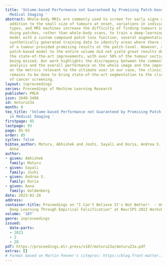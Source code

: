 ```yaml
---
title: 'Volume-based Performance not Guaranteed by Promising Patch-based Results in
  Medical Imaging '
abstract: Whole-body MRIs are commonly used to screen for early signs of cancer. In
  addition to the small size of tumours at onset, variations in individuals, tumour
  types, and MRI machines increase the difficulty of finding tumours in these scans.
  Using patches, rather than whole-body scans, to train a deep-learning-based segmentation
  model with a custom compound patch loss function, several augmentations, and additional
  synthetically generated training data to identify areas where there is a high probability
  of a tumour provided promising results at the patch-level. However, applying the
  patch-based model to the entire volume did not yield great results despite all of
  the state-of-the-art improvements, with over 50% of the tumour sections in the dataset
  being missed. Our work highlights the discrepancy between the commonly used patch-based
  analysis and the overall performance on the whole image and the importance of focusing
  on the metrics relevant to the ultimate user in our case, the clinician. Much work
  remains to be done to bring state-of-the-art segmentation to the clinical practice
  of cancer screening.
layout: inproceedings
series: Proceedings of Machine Learning Research
publisher: PMLR
issn: 2640-3498
id: moturu23a
month: 0
tex_title: 'Volume-based Performance not Guaranteed by Promising Patch-based Results
  in Medical Imaging '
firstpage: 85
lastpage: 93
page: 85-93
order: 85
cycles: false
bibtex_author: Moturu, Abhishek and Joshi, Sayali and Doria, Andrea S. and Goldenberg,
  Anna
author:
- given: Abhishek
  family: Moturu
- given: Sayali
  family: Joshi
- given: Andrea S.
  family: Doria
- given: Anna
  family: Goldenberg
date: 2023-02-28
address:
container-title: Proceedings on "I Can't Believe It's Not Better!  - Understanding
  Deep Learning Through Empirical Falsification" at NeurIPS 2022 Workshops
volume: '187'
genre: inproceedings
issued:
  date-parts:
  - 2023
  - 2
  - 28
pdf: https://proceedings.mlr.press/v187/moturu23a/moturu23a.pdf
extras: []
# Format based on Martin Fenner's citeproc: https://blog.front-matter.io/posts/citeproc-yaml-for-bibliographies/
---
```

